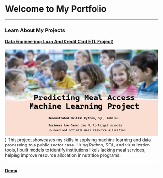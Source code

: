 # Welcome to My Portfolio

---
### Learn About My Projects
#### [Data Engineering: Loan And Credit Card ETL Project](https://www.linkedin.com/pulse/predicting-meal-access-nutrition-program-using-machine-jia-lin-wang-j70ic))
[<img src="./images/ml03.jpg?raw=true"/>](https://www.linkedin.com/pulse/predicting-meal-access-nutrition-program-using-machine-jia-lin-wang-j70ic))
This project showcases my skills in applying machine learning and data processing to a public sector case. Using Python, SQL, and visualization tools, I built models to identify institutions likely lacking meal services, helping improve resource allocation in nutrition programs.

---
#### [Demo](https://w14715953826.github.io)
